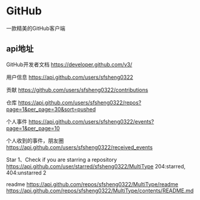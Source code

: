 # GitHub

一款精美的GitHub客户端


## api地址

GitHub开发者文档
https://developer.github.com/v3/


用户信息
https://api.github.com/users/sfsheng0322


贡献
https://github.com/users/sfsheng0322/contributions


仓库
https://api.github.com/users/sfsheng0322/repos?page=1&per_page=30&sort=pushed


个人事件
https://api.github.com/users/sfsheng0322/events?page=1&per_page=10


个人收到的事件，朋友圈
https://api.github.com/users/sfsheng0322/received_events

Star
1、Check if you are starring a repository
https://api.github.com/user/starred/sfsheng0322/MultiType
204:starred, 404:unstarred 
2

readme 
https://api.github.com/repos/sfsheng0322/MultiType/readme
https://api.github.com/repos/sfsheng0322/MultiType/contents/README.md